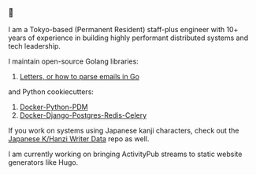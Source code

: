 ### 👋

I am a Tokyo-based (Permanent Resident) staff-plus engineer with 10+ years of experience in building highly performant distributed systems and tech leadership.

I maintain open-source Golang libraries:

1. [Letters, or how to parse emails in Go](https://github.com/mnako/letters)

and Python cookiecutters:

1. [Docker-Python-PDM](https://github.com/mnako/cookiecutter-docker-python-pdm)
2. [Docker-Django-Postgres-Redis-Celery](https://github.com/mnako/cookiecutter-django-postgres-redis-celery)

If you work on systems using Japanese kanji characters, check out the [Japanese K/Hanzi Writer Data](https://github.com/mnako/hanzi-writer-data-ja) repo as well.

I am currently working on bringing ActivityPub streams to static website generators like Hugo.

<!--
**mnako/mnako** is a ✨ _special_ ✨ repository because its `README.md` (this file) appears on your GitHub profile.

Here are some ideas to get you started:

- 🔭 I’m currently working on ...
- 🌱 I’m currently learning ...
- 👯 I’m looking to collaborate on ...
- 🤔 I’m looking for help with ...
- 💬 Ask me about ...
- 📫 How to reach me: ...
- 😄 Pronouns: ...
- ⚡ Fun fact: ...
-->
